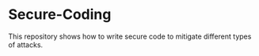 # Secure-Coding
This repository shows how to write secure code to mitigate different types of attacks.

